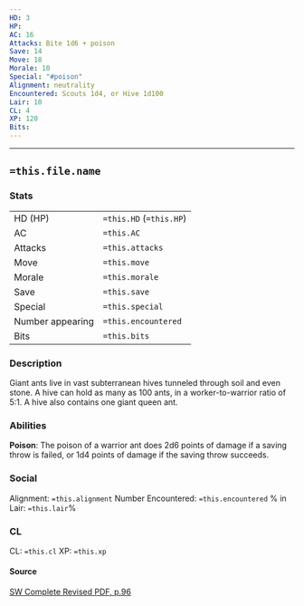 ```yaml
---
HD: 3
HP: 
AC: 16
Attacks: Bite 1d6 + poison
Save: 14
Move: 18
Morale: 10
Special: "#poison"
Alignment: neutrality 
Encountered: Scouts 1d4, or Hive 1d100
Lair: 10
CL: 4
XP: 120
Bits:
---
```


___

## `=this.file.name`

### Stats

|                  |                         |
| ---------------- | ----------------------- |
| HD (HP)          | `=this.HD` (`=this.HP`) |
| AC               | `=this.AC`              |
| Attacks          | `=this.attacks`         |
| Move             | `=this.move`            |
| Morale           | `=this.morale`          |
| Save             | `=this.save`            |
| Special          | `=this.special`         |
| Number appearing | `=this.encountered`     |
| Bits             | `=this.bits`            | 


### Description
Giant ants live in vast subterranean hives tunneled through soil and even stone. A hive can hold as many as 100 ants, in a worker-to-warrior ratio of 5:1. A hive also contains one giant queen ant. 

### Abilities
**Poison**: The poison of a warrior ant does 2d6 points of damage if a saving throw is failed, or 1d4 points of damage if the saving throw succeeds.

### Social
Alignment: `=this.alignment`
Number Encountered:  `=this.encountered`
% in Lair: `=this.lair`%

### CL
CL: `=this.cl`
XP: `=this.xp`

#### Source

[SW Complete Revised PDF, p.96](<obsidian://open?vault=swords_and_wizardry_ref&file=SW Complete Revised PDF.pdf>)







